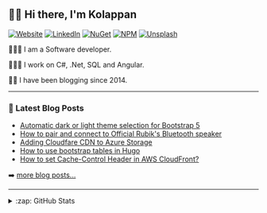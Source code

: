 ## 👋🏽 Hi there, I'm Kolappan

[![Website](https://img.shields.io/badge/Blog-kolappan.com-informational?style=flat-square&logo=google%20chrome&logoColor=white)](https://kolappan.com)
[![LinkedIn](https://img.shields.io/badge/-LinkedIn-006192?style=flat-square&logo=linkedin)](https://www.linkedin.com/in/kolappannathan)
[![NuGet](https://img.shields.io/badge/-NuGet-004880?style=flat-square&logo=nuget)](https://www.nuget.org/profiles/kolappannathan)
[![NPM](https://img.shields.io/badge/-NPM-CC3534?style=flat-square&logo=npm)](https://www.npmjs.com/~kolappannathan)
[![Unsplash](https://img.shields.io/badge/-Unsplash-555555?style=flat-square&logo=Unsplash)](https://unsplash.com/@kolappannathan)

👨🏽‍💻 I am a Software developer.

👨🏽‍💻 I work on C#, .Net, SQL and Angular.

✍🏽 I have been blogging since 2014.

---

### 📘 Latest Blog Posts

<!-- PERSONAL-BLOG-POST-LIST:START -->
- [Automatic dark or light theme selection for Bootstrap 5](https://kolappan.com/blog/2023/auto-theme-selection-with-bootstrap-5/)
- [How to pair and connect to Official Rubik's Bluetooth speaker](https://kolappan.com/blog/2023/connecting-rubik-bluetooth-speaker/)
- [Adding Cloudfare CDN to Azure Storage](https://kolappan.com/blog/2022/adding-cloudfare-to-azure-storage/)
- [How to use bootstrap tables in Hugo](https://kolappan.com/blog/2022/bootstrap-tables-in-hugo/)
- [How to set Cache-Control Header in AWS CloudFront?](https://kolappan.com/blog/2021/cloudfront-cache-control-headers/)
<!-- PERSONAL-BLOG-POST-LIST:END -->

➡️ [more blog posts...](https://kolappan.dev/blog)

---

<details>
  <summary>:zap: GitHub Stats</summary>
  [![GitHub stats](https://github-readme-stats.vercel.app/api?username=kolappannathan&show_icons=true)](https://github.com/anuraghazra/github-readme-stats)
</details>
